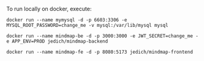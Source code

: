 To run locally on docker, execute:

```docker run --name mymysql -d -p 6603:3306 -e MYSQL_ROOT_PASSWORD=change_me -v mysql:/var/lib/mysql mysql```

```docker run --name mindmap-be -d -p 3000:3000 -e JWT_SECRET=change_me -e APP_ENV=PROD jedich/mindmap-backend```

```docker run --name mindmap-fe -d -p 8080:5173 jedich/mindmap-frontend```
